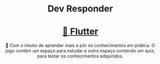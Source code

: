 <h1 align="center">Dev Responder</h1>
<h1 align="center"> 
    <a href="https://www.flutter.dev">🔗 Flutter</a> 
</h1> 
<p align="center">🚀 Com o intuito de aprender mais e pôr os conhecimentos em prática. O jogo contém um espaço para estudar e outro espaço contendo um quiz, para testar os conhecimentos adquiridos.</p>
